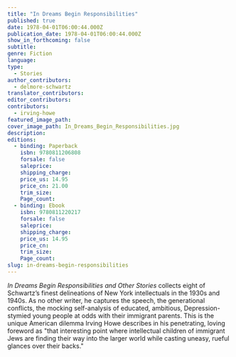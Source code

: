 ```yaml
---
title: "In Dreams Begin Responsibilities"
published: true
date: 1978-04-01T06:00:44.000Z
publication_date: 1978-04-01T06:00:44.000Z
show_in_forthcoming: false
subtitle:
genre: Fiction
language:
type:
  - Stories
author_contributors:
  - delmore-schwartz
translator_contributors:
editor_contributors:
contributors:
  - irving-howe
featured_image_path:
cover_image_path: In_Dreams_Begin_Responsibilities.jpg
description:
editions:
  - binding: Paperback
    isbn: 9780811206808
    forsale: false
    saleprice:
    shipping_charge:
    price_us: 14.95
    price_cn: 21.00
    trim_size:
    Page_count:
  - binding: Ebook
    isbn: 9780811220217
    forsale: false
    saleprice:
    shipping_charge:
    price_us: 14.95
    price_cn:
    trim_size:
    Page_count:
slug: in-dreams-begin-responsibilities
---
```


_In Dreams Begin Responsibilities and Other Stories_ collects eight of Schwartz’s finest delineations of New York intellectuals in the 1930s and 1940s. As no other writer, he captures the speech, the generational conflicts, the mocking self-analysis of educated, ambitious, Depression-stymied young people at odds with their immigrant parents. This is the unique American dilemma Irving Howe describes in his penetrating, loving foreword as "that interesting point where intellectual children of immigrant Jews are finding their way into the larger world while casting uneasy, rueful glances over their backs."

